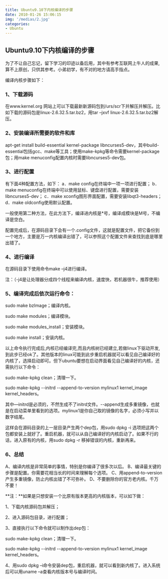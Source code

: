 ```yaml
---
title: Ubuntu9.10下内核编译的步骤
date: 2010-01-26 15:06:15
img: '/medias/2.jpg'
categories:
- Ubuntu
---
```


## Ubuntu9.10下内核编译的步骤

为了不让自己忘记，留下学习的印迹以备后用，其中有参考互联网上牛人的成果,算不上原创，只供其参考。小弟初学，有不对的地方请高手指点。

编译内核步骤如下：

### 1、下载源码

在www.kernel.org 网站上可以下载最新新源码包到/urs/scr下并解压并解压。比如下载的源码包是linux-2.6.32.5.tar.bz2，用tar –jxvf linux-2.6.32.5.tar.bz2解压。

### 2、安装编译所需要的软件和库

apt-get install build-essential kernel-package libncurses5-dev，其中build-essential包括gcc、make等工具；使用make-kpkg等命令需要kernel-package包；用make menuconfig配置内核时需要libncurses5-dev包。

### 3、进行配置

有下面4种配置方法，如下：
    a．make config在终端中一项一项进行配置；
    b．make menuconfig在终端中可以使用鼠标、键盘进行配置，需要安装libncurses5-dev；
    c．make xconfig图形界面配置，需要安装libqt3-headers；
    d．make oldconfig使用默认配置。

一般使用第二种方法，在此方法下，编译进内核是*号，编译成模块是M号，不编译是空白。

配置完成后，在源码目录下会有一个.config文件，这就是配置文件，把它备份到一个地方，主要是万一内核编译出错了，可以参照这个配置文件来查找到底是哪里出错了。

### 4、进行编译

在源码目录下使用命令make –j4进行编译。

注：（-j4是让处理器分成四个线程来编译内核，速度快，若机器很牛，推荐使用）

### 5、编译完成后依次运行命令：
sudo make bzImage；编译内核。

sudo make modules；编译模块。

sudo make modules_install；安装模块。

sudo make install；安装内核。

以上命令执行完成后,内核已经编译完,而且内核树已经建立,若做linux下驱动开发,到此步已经ok了。其他版本的linux可能到此步重启机器就可以看见自己编译好的内核了，选择启动即可。但下ubuntu要想在启动界面看见自己编译好的内核，还需执行以下命令：

sudo make-kpkg clean；清理一下。

sudo make-kpkg --initrd --append-to-version mylinux1 kernel_image kernel_headers。

其中—initrd是必须的，不然生成不了initrd文件。--append生成多重镜像，也就是在启动菜单里看到的选项。mylinux1是你自己取的镜像的名字，必须小写并以数字结尾。

这样会在源码目录的上一层目录产生两个dep包，用sudo dpkg -i 选项把这两个包都安装上就好了。重启机器，就可以从自己编译好的内核启动了。如果不行的话，进入原有的内核，用sudo dpkg -r 移掉错误的内核，重新再来。

### 6、总结
A、编译内核是非常简单的事情，特别是你编译了很多次以后。
B、编译最关键的步骤是配置。你需要花相当长的时间来理解每个选项。
C、用append-to-version产生多重镜像，防止内核出错了不可弥补。
D、不要删除你的官方老内核。千万不要！


**注：**如果是只想安装一个比原有版本更高的内核版本，可以如下做：

1、下载内核源码包并解压；

2、进入源码包目录，进行配置；

3、直接执行以下命令就可以制作出dep包：

sudo make-kpkg clean；清理一下。

sudo make-kpkg --initrd --append-to-version mylinux1 kernel_image kernel_headers。

4、用sudo dpkg –i命令安装dep包，重启机器，就可以看到新内核了。进入系统后可以用uname –a查看内核版本号与编译时间。